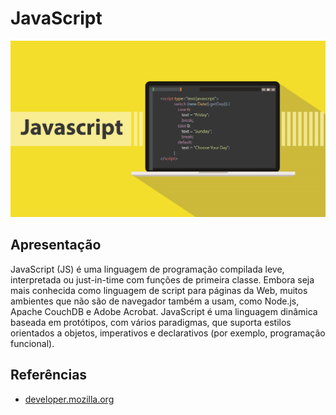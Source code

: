 # JavaScript

![javaScript](img/js.jpg)

## Apresentação
JavaScript (JS) é uma linguagem de programação compilada leve, interpretada ou just-in-time com funções de primeira classe. Embora seja mais conhecida como linguagem de script para páginas da Web, muitos ambientes que não são de navegador também a usam, como Node.js, Apache CouchDB e Adobe Acrobat. JavaScript é uma linguagem dinâmica baseada em protótipos, com vários paradigmas, que suporta estilos orientados a objetos, imperativos e declarativos (por exemplo, programação funcional).

## Referências
* [developer.mozilla.org](https://developer.mozilla.org/en-US/docs/Web/JavaScript)

